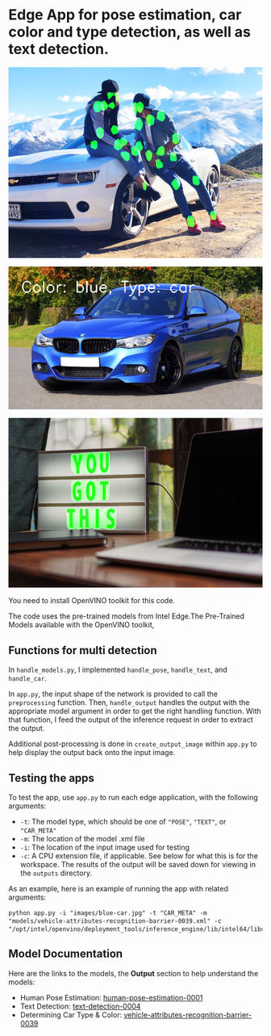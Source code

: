 # Edge App for pose estimation, car color and type detection, as well as text detection.

![Pose estimation](output\POSE-output.png)

![Car detection](output\CAR_META-output.png)

![Text detection ](output\TEXT-output.png)


You need to install OpenVINO toolkit for this code.

The code uses the pre-trained models from Intel Edge.The Pre-Trained Models 
available with the OpenVINO toolkit,  

 

## Functions for multi detection

In `handle_models.py`, I implemented `handle_pose`, `handle_text`, and
`handle_car`.

In `app.py`, the input shape of the network is provided to call the `preprocessing`
function. Then, `handle_output` handles the output with the appropriate model argument 
in order to get the right handling function. With that function, I feed the output
of the inference request in order to extract the output. 

Additional post-processing is done in `create_output_image`
within `app.py` to help display the output back onto the input image.

## Testing the apps

To test the app,  use `app.py` to run each edge application, with
the following arguments:
- `-t`: The model type,  which should be one of `"POSE"`, `"TEXT"`, or `"CAR_META"`
- `-m`: The location of the model .xml file
- `-i`: The location of the input image used for testing
- `-c`: A CPU extension file, if applicable. See below for what this is for the workspace.
The results of the output will be saved down for viewing in the `outputs` directory.

As an example, here is an example of running the app with related arguments:

```
python app.py -i "images/blue-car.jpg" -t "CAR_META" -m "models/vehicle-attributes-recognition-barrier-0039.xml" -c "/opt/intel/openvino/deployment_tools/inference_engine/lib/intel64/libcpu_extension_sse4.so"
```

## Model Documentation
Here are the links to the models, the **Output** section to help
understand the models:

- Human Pose Estimation: [human-pose-estimation-0001](https://docs.openvinotoolkit.org/latest/_models_intel_human_pose_estimation_0001_description_human_pose_estimation_0001.html)
- Text Detection: [text-detection-0004](http://docs.openvinotoolkit.org/latest/_models_intel_text_detection_0004_description_text_detection_0004.html)
- Determining Car Type & Color: [vehicle-attributes-recognition-barrier-0039](https://docs.openvinotoolkit.org/latest/_models_intel_vehicle_attributes_recognition_barrier_0039_description_vehicle_attributes_recognition_barrier_0039.html)
